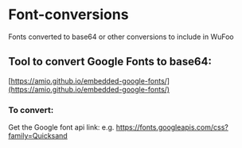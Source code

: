 # Font-conversions
Fonts converted to base64 or other conversions to include in WuFoo

## Tool to convert Google Fonts to base64:
[https://amio.github.io/embedded-google-fonts/](https://amio.github.io/embedded-google-fonts/)


### To convert:
Get the Google font api link:
e.g. https://fonts.googleapis.com/css?family=Quicksand
